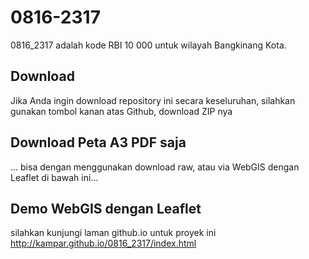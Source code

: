 # 0816-2317
0816_2317 adalah kode RBI 10 000 untuk wilayah Bangkinang Kota.

## Download
Jika Anda ingin download repository ini secara keseluruhan, silahkan gunakan tombol kanan atas Github, download ZIP nya

## Download Peta A3 PDF saja
... bisa dengan menggunakan download raw, atau via WebGIS dengan Leaflet di bawah ini...

## Demo WebGIS dengan Leaflet
silahkan kunjungi laman github.io untuk proyek ini
http://kampar.github.io/0816_2317/index.html